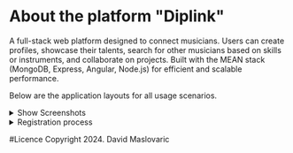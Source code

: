 # About the platform "Diplink"
A full-stack web platform designed to connect musicians. Users can create profiles, showcase their talents, search for other musicians based on skills or instruments, and collaborate on projects. Built with the MEAN stack (MongoDB, Express, Angular, Node.js) for efficient and scalable performance.

Below are the application layouts for all usage scenarios.

<details>
  <summary>Show Screenshots</summary>

  ### LogIn/Register Page
  ![LogIn](./screenshots/log-in.png)

  ### Explore Page
  ![Explore Page](./screenshots/explore-page.png)

  ### User Profile Page with Chat system
  ![User Profile Page](./screenshots/user-profile.png)

  ### My profile
  ![My profile](./screenshots/my-profile.png)

</details>

<details>
  <summary>Registration process</summary>

  ### LogIn/Register Page
  ![LogIn](./screenshots/log-in.png)

  ### Register 1/3
  ![Reg1](./screenshots/reg1.png)

  ### Register 2/3
  ![Reg2](./screenshots/reg2.png)

  ### Register 3/3
  ![Reg3](./screenshots/reg3.png)

</details>

#Licence
Copyright 2024. David Maslovaric